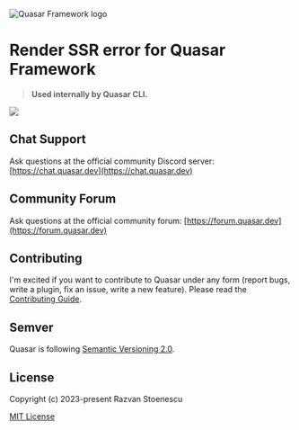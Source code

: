 ![Quasar Framework logo](https://cdn.quasar.dev/logo-v2/header.png)

# Render SSR error for Quasar Framework
> **Used internally by Quasar CLI.**

<img src="https://img.shields.io/npm/v/%40quasar/render-ssr-error.svg?label=@quasar/render-ssr-error">

## Chat Support

Ask questions at the official community Discord server: [https://chat.quasar.dev](https://chat.quasar.dev)

## Community Forum

Ask questions at the official community forum: [https://forum.quasar.dev](https://forum.quasar.dev)

## Contributing

I'm excited if you want to contribute to Quasar under any form (report bugs, write a plugin, fix an issue, write a new feature). Please read the [Contributing Guide](../../CONTRIBUTING.md).

## Semver
Quasar is following [Semantic Versioning 2.0](https://semver.org/).

## License

Copyright (c) 2023-present Razvan Stoenescu

[MIT License](http://en.wikipedia.org/wiki/MIT_License)

